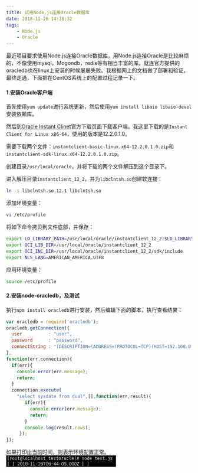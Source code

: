 ```yaml
---
title: 试用Node.js连接Oracle数据库
date: 2018-11-26 14:18:32
tags: 
	- Node.js
	- Oracle
---
```


最近项目要求使用Node.js连接Oracle数据库，用Node.js连接Oracle是比较麻烦的，不像使用mysql，Mogondb，redis等有相当丰富的库。就连官方提供的oracledb也在linux上安装的时候屡屡失败。我根据网上的文档做了部署和验证，最终走通，下面把在CentOS系统上的配置过程记录一下。

#### 1.安装Oracle客户端
首先使用`yum update`进行系统更新，然后使用`yum install libaio libaio-devel`安装依赖库。

然后到[Oracle Instant Clinet](https://www.oracle.com/technetwork/database/database-technologies/instant-client/downloads/index.html)官方下载页面下载客户端。我这里下载的是`Instant Client for Linux x86-64`，使用的版本是12.2.0.1.0。

需要下载两个文件：`instantclient-basic-linux.x64-12.2.0.1.0.zip`和`instantclient-sdk-linux.x64-12.2.0.1.0.zip`。

创建目录`/usr/local/oracle`，并将下载的两个文件解压到这个目录下。

进入解压目录`instantclient_12_2`，并为`libclntsh.so`创建软连接：
```bash
ln -s libclntsh.so.12.1 libclntsh.so
```

添加环境变量：
```bash
vi /etc/profile
```

将如下命令拷贝到文件底部，并保存：
```bash
export LD_LIBRARY_PATH=/usr/local/oracle/instantclient_12_2:$LD_LIBRARY_PATH
export OCI_LIB_DIR=/usr/local/oracle/instantclient_12_2
export OCI_INC_DIR=/usr/local/oracle/instantclient_12_2/sdk/include
export NLS_LANG=AMERICAN_AMERICA.UTF8
```

应用环境变量：
```bash
source /etc/profile
```

#### 2.安装node-oracledb，及测试
执行`npm install oracledb`进行安装，然后编辑下面的脚本，执行查看结果：
```javascript
var oracledb = require('oracledb');
oracledb.getConnection({
  user          : "user",
  password      : "password",
  connectString : "(DESCRIPTION=(ADDRESS=(PROTOCOL=TCP)(HOST=192.168.0.100)(PORT=1521))(CONNECT_DATA=(SERVER=DEDICATED)(SERVICE_NAME=orcl)))"
},
function(err,connection){
  if(err){
    console.error(err.message);
    return;
  }
  connection.execute(
    "select sysdate from dual",[],function(err,result){
       if(err){
         console.error(err.message);
         return;
       }
       console.log(result.rows);
     });
});
```

如果打印出当前时间，则表示环境配置正常。
![打印时间](testnodeoracledb/1.png)
